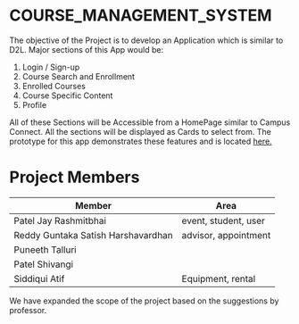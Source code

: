 # COURSE_MANAGEMENT_SYSTEM
The objective of the Project is to develop an Application which is similar to D2L. Major sections of this App would be:
1. Login / Sign-up
2. Course Search and Enrollment
3. Enrolled Courses
4. Course Specific Content
5. Profile

All of these Sections will be Accessible from a HomePage similar to Campus Connect. All the sections will be displayed as Cards to select from. The prototype for this app demonstrates these features and is located [here.](https://docs.google.com/presentation/d/1QjD8G9kpWbk5O_mX6PxxExSkT-fPpU7aEpygSH_JCzo/edit?usp=sharing)

# Project Members

| Member                               | Area                                 |
|--------------------------------------|--------------------------------------|
| Patel Jay Rashmitbhai                | event, student, user                 |
| Reddy Guntaka Satish Harshavardhan   | advisor, appointment                 |
| Puneeth Talluri                      |                                      |
| Patel Shivangi                       |                                      |
| Siddiqui Atif                        | Equipment, rental                    |


We have expanded the scope of the project based on the suggestions by professor.


